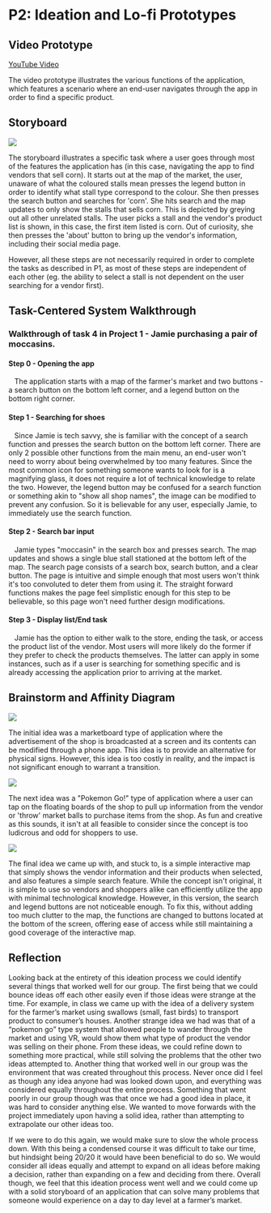 # P2: Ideation and Lo-fi Prototypes

## Video Prototype

[YouTube Video](https://www.youtube.com/watch?v=LUmQypiAtyw)

The video prototype illustrates the various functions of the application, which features a scenario where an end-user navigates through the app in order to find a specific product.

## Storyboard

![](https://tora00.github.io/481-T02-Group4/storyboard.jpg)

The storyboard illustrates a specific task where a user goes through most of the features the application has (in this case, navigating the app to find vendors that sell corn). It starts out at the map of the market, the user, unaware of what the coloured stalls mean presses the legend button in order to identify what stall type correspond to the colour. She then presses the search button and searches for 'corn'. She hits search and the map updates to only show the stalls that sells corn. This is depicted by greying out all other unrelated stalls. The user picks a stall and the vendor's product list is shown, in this case, the first item listed is corn. Out of curiosity, she then presses the 'about' button to bring up the vendor's information, including their social media page.

However, all these steps are not necessarily required in order to complete the tasks as described in P1, as most of these steps are independent of each other (eg. the ability to select a stall is not dependent on the user searching for a vendor first).

## Task-Centered System Walkthrough

### Walkthrough of task 4 in Project 1  - Jamie purchasing a pair of moccasins.

#### Step 0 - Opening the app

&nbsp;&nbsp;&nbsp;The application starts with a map of the farmer's market and two buttons - a search button on the bottom left corner, and a legend button on the bottom right corner.


#### Step 1 - Searching for shoes

&nbsp;&nbsp;&nbsp;Since Jamie is tech savvy, she is familiar with the concept of a search function and presses the search button on the bottom left corner. There are only 2 possible other functions from the main menu, an end-user won't need to worry about being overwhelmed by too many features. Since the most common icon for something someone wants to look for is a magnifying glass, it does not require a lot of technical knowledge to relate the two. However, the legend button may be confused for a search function or something akin to "show all shop names", the image can be modified to prevent any confusion. So it is believable for any user, especially Jamie, to immediately use the search function. 


#### Step 2 - Search bar input

&nbsp;&nbsp;&nbsp;Jamie types "moccasin" in the search box and presses search. The map updates and shows a single blue stall stationed at the bottom left of the map. The search page consists of a search box, search button, and a clear button. The page is intuitive and simple enough that most users won't think it's too convoluted to deter them from using it. The straight forward functions makes the page feel simplistic enough for this step to be believable, so this page won't need further design modifications.


#### Step 3 - Display list/End task

&nbsp;&nbsp;&nbsp;Jamie has the option to either walk to the store, ending the task, or access the product list of the vendor. Most users will more likely do the former if they prefer to check the products themselves. The latter can apply in some instances, such as if a user is searching for something specific and is already accessing the application prior to arriving at the market.


## Brainstorm and Affinity Diagram

![](https://tora00.github.io/481-T02-Group4/marketboard.jpg)

The initial idea was a marketboard type of application where the advertisement of the shop is broadcasted at a screen and its contents can be modified through a phone app. This idea is to provide an alternative for physical signs. However, this idea is too costly in reality, and the impact is not significant enough to warrant a transition.


![](https://tora00.github.io/481-T02-Group4/marketgo.jpg)

The next idea was a "Pokemon Go!" type of application where a user can tap on the floating boards of the shop to pull up information from the vendor or 'throw' market balls to purchase items from the shop. As fun and creative as this sounds, it isn't at all feasible to consider since the concept is too ludicrous and odd for shoppers to use.


![](https://tora00.github.io/481-T02-Group4/DSC_0023.JPG)

The final idea we came up with, and stuck to, is a simple interactive map that simply shows the vendor information and their products when selected, and also features a simple search feature. While the concept isn't original, it is simple to use so vendors and shoppers alike can efficiently utilize the app with minimal technological knowledge. However, in this version, the search and legend buttons are not noticeable enough. To fix this, without adding too much clutter to the map, the functions are changed to buttons located at the bottom of the screen, offering ease of access while still maintaining a good coverage of the interactive map.


## Reflection

Looking back at the entirety of this ideation process we could identify several things that worked well for our group. The first being that we could bounce ideas off each other easily even if those ideas were strange at the time. For example, in class we came up with the idea of a delivery system for the farmer’s market using swallows (small, fast birds) to transport product to consumer’s houses. Another strange idea we had was that of a “pokemon go” type system that allowed people to wander through the market and using VR, would show them what type of product the vendor was selling on their phone. From these ideas, we could refine down to something more practical, while still solving the problems that the other two ideas attempted to. Another thing that worked well in our group was the environment that was created throughout this process. Never once did I feel as though any idea anyone had was looked down upon, and everything was considered equally throughout the entire process. Something that went poorly in our group though was that once we had a good idea in place, it was hard to consider anything else. We wanted to move forwards with the project immediately upon having a solid idea, rather than attempting to extrapolate our other ideas too. 


If we were to do this again, we would make sure to slow the whole process down. With this being a condensed course it was difficult to take our time, but hindsight being 20/20 it would have been beneficial to do so. We would consider all ideas equally and attempt to expand on all ideas before making a decision, rather than expanding on a few and deciding from there. Overall though, we feel that this ideation process went well and we could come up with a solid storyboard of an application that can solve many problems that someone would experience on a day to day level at a farmer’s market. 

